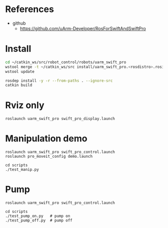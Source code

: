 # References
- github
  - https://github.com/uArm-Developer/RosForSwiftAndSwiftPro


# Install

```bash
cd ~/catkin_ws/src/robot_control/robots/uarm_swift_pro
wstool merge -t ~/catkin_ws/src install/uarm_swift_pro.<rosdistro>.rosinstall
wstool update

rosdep install -y -r --from-paths . --ignore-src
catkin build
```

# Rviz only

```
roslaunch uarm_swift_pro swift_pro_display.launch
```

# Manipulation demo
```
roslaunch uarm_swift_pro swift_pro_control.launch
roslaunch pro_moveit_config demo.launch

cd scripts
./test_manip.py
```

# Pump
```
roslaunch uarm_swift_pro swift_pro_control.launch

cd scripts
./test_pump_on.py   # pump on
./test_pump_off.py  # pump off
```